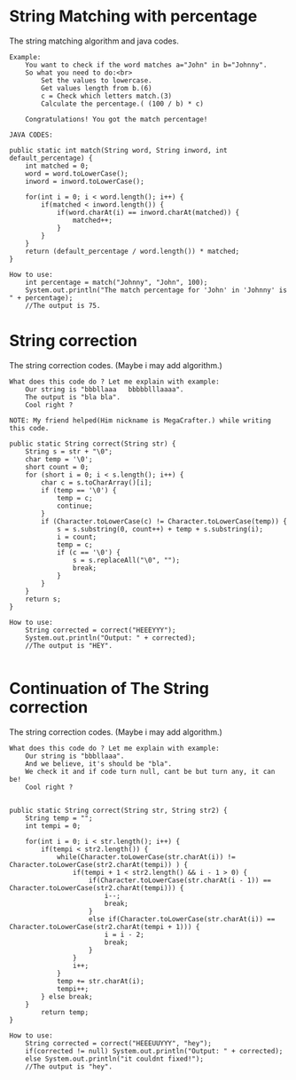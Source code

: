 # String Matching with percentage
The string matching algorithm and java codes.

	Example:
		You want to check if the word matches a="John" in b="Johnny".
		So what you need to do:<br>
			Set the values to lowercase.
			Get values length from b.(6)
			c = Check which letters match.(3)
			Calculate the percentage.( (100 / b) * c)
			
		Congratulations! You got the match percentage!

```
JAVA CODES:

public static int match(String word, String inword, int default_percentage) {
	int matched = 0;
	word = word.toLowerCase();
	inword = inword.toLowerCase();
	
	for(int i = 0; i < word.length(); i++) {
		if(matched < inword.length()) {
			if(word.charAt(i) == inword.charAt(matched)) {
				matched++;
			}
		}
	}
	return (default_percentage / word.length()) * matched;
}

How to use:
	int percentage = match("Johnny", "John", 100);
	System.out.println("The match percentage for 'John' in 'Johnny' is " + percentage);
	//The output is 75.
```

# String correction
The string correction codes. (Maybe i may add algorithm.)

	What does this code do ? Let me explain with example:
		Our string is "bbbllaaa   bbbbblllaaaa".
		The output is "bla bla".
		Cool right ?
		
```
NOTE: My friend helped(Him nickname is MegaCrafter.) while writing this code.

public static String correct(String str) {
	String s = str + "\0";
	char temp = '\0';
	short count = 0;
	for (short i = 0; i < s.length(); i++) {
		char c = s.toCharArray()[i];
		if (temp == '\0') {
			temp = c;
			continue;
		}
		if (Character.toLowerCase(c) != Character.toLowerCase(temp)) {
			s = s.substring(0, count++) + temp + s.substring(i);
			i = count;
			temp = c;
			if (c == '\0') {
				s = s.replaceAll("\0", "");
				break;
			}
		}
	}
	return s;
}

How to use:
	String corrected = correct("HEEEYYY");
	System.out.println("Output: " + corrected);
	//The output is "HEY".
   
```

# Continuation of The String correction
The string correction codes. (Maybe i may add algorithm.)

	What does this code do ? Let me explain with example:
		Our string is "bbbllaaa".
		And we believe, it's should be "bla".
		We check it and if code turn null, cant be but turn any, it can be!
		Cool right ?
		
```

public static String correct(String str, String str2) {
	String temp = "";
	int tempi = 0;
		
	for(int i = 0; i < str.length(); i++) {
		if(tempi < str2.length()) {
			while(Character.toLowerCase(str.charAt(i)) != Character.toLowerCase(str2.charAt(tempi)) ) {
				if(tempi + 1 < str2.length() && i - 1 > 0) {					
					if(Character.toLowerCase(str.charAt(i - 1)) == Character.toLowerCase(str2.charAt(tempi))) {
						i--;
						break;
					}
					else if(Character.toLowerCase(str.charAt(i)) == Character.toLowerCase(str2.charAt(tempi + 1))) {
						i = i - 2;
						break;
					}
				}
				i++;
			}
			temp += str.charAt(i);
			tempi++;
		} else break;		
	}
        return temp;
}

How to use:
	String corrected = correct("HEEEUUYYY", "hey");
	if(corrected != null) System.out.println("Output: " + corrected);
	else System.out.println("it couldnt fixed!");
	//The output is "hey".
   
```
